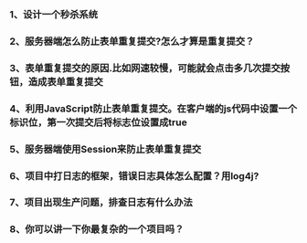 
### 1、设计一个秒杀系统

### 2、服务器端怎么防止表单重复提交?怎么才算是重复提交？

### 3、表单重复提交的原因.比如网速较慢，可能就会点击多几次提交按钮，造成表单重复提交

### 4、利用JavaScript防止表单重复提交。在客户端的js代码中设置一个标识位，第一次提交后将标志位设置成true

### 5、服务器端使用Session来防止表单重复提交

### 6、项目中打日志的框架，错误日志具体怎么配置？用log4j?

### 7、项目出现生产问题，排查日志有什么办法

### 8、你可以讲一下你最复杂的一个项目吗？

